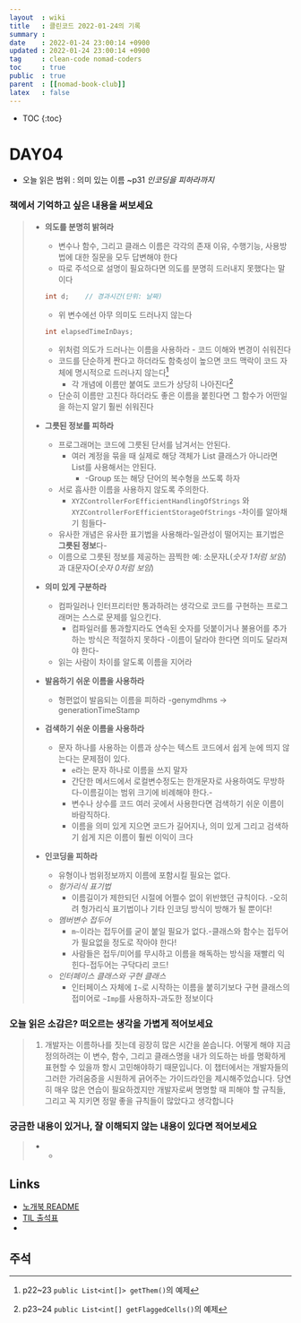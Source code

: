 ```yaml
---
layout  : wiki
title   : 클린코드 2022-01-24의 기록
summary : 
date    : 2022-01-24 23:00:14 +0900
updated : 2022-01-24 23:00:14 +0900
tag     : clean-code nomad-coders
toc     : true
public  : true
parent  : [[nomad-book-club]]
latex   : false
---
```

* TOC
{:toc}

# DAY04
* 오늘 읽은 범위 : 의미 있는 이름 ~p31 *인코딩을 피하라까지*

### 책에서 기억하고 싶은 내용을 써보세요
> * **의도를 분명히 밝혀라**
>     * 변수나 함수, 그리고 클래스 이름은 각각의 존재 이유, 수행기능, 사용방법에 대한 질문을 모두 답변해야 한다
>     * 따로 주석으로 설명이 필요하다면 의도를 분명히 드러내지 못했다는 말이다
>     ```java
>     int d;    // 경과시간(단위: 날짜)
>     ```
>     * 위 변수에선 아무 의미도 드러나지 않는다
>     
>     ```java
>     int elapsedTimeInDays;
>     ```
>     * 위처럼 의도가 드러나는 이름을 사용하라 - 코드 이해와 변경이 쉬워진다
>     * 코드를 단순하게 짠다고 하더라도 함축성이 높으면 코드 맥락이 코드 자체에 명시적으로 드러나지 않는다[^MEANINGFUL_NAMES-1]
>         * 각 개념에 이름만 붙여도 코드가 상당히 나아진다[^MEANINGFUL_NAMES-2]
>     * 단순히 이름만 고친다 하더라도 좋은 이름을 붙힌다면 그 함수가 어떤일을 하는지 알기 훨씬 쉬워진다
> * **그릇된 정보를 피하라**
>     * 프로그래머는 코드에 그릇된 단서를 남겨서는 안된다.
>         * 여러 계정을 묶을 때 실제로 해당 객체가 List 클래스가 아니라면 List를 사용해서는 안된다.
>             * -Group 또는 해당 단어의 복수형을 쓰도록 하자
>     * 서로 흡사한 이름을 사용하지 않도록 주의한다.
>         * `XYZControllerForEfficientHandlingOfStrings` 와 `XYZControllerForEfficientStorageOfStrings` -차이를 알아채기 힘들다-
>     * 유사한 개념은 유사한 표기법을 사용해라-일관성이 떨어지는 표기법은 **그릇된 정보**다-
>     * 이름으로 그릇된 정보를 제공하는 끔찍한 예: 소문자L(*숫자 1처럼 보임*)과 대문자O(*숫자 0처럼 보임*)
> * **의미 있게 구분하라**
>     * 컴파일러나 인터프리터만 통과하려는 생각으로 코드를 구현하는 프로그래머는 스스로 문제를 일으킨다.
>         * 컴파일러를 통과할지라도 연속된 숫자를 덧붙이거나 불용어를 추가하는 방식은 적절하지 못하다 -이름이 달라야 한다면 의미도 달라져야 한다-
>     * 읽는 사람이 차이를 알도록 이름을 지어라
> * **발음하기 쉬운 이름을 사용하라**
>     * 형편없이 발음되는 이름을 피하라 -genymdhms -> generationTimeStamp
> * **검색하기 쉬운 이름을 사용하라**
>     * 문자 하나를 사용하는 이름과 상수는 텍스트 코드에서 쉽게 눈에 띄지 않는다는 문제점이 있다.
>         * `e`라는 문자 하나로 이름을 쓰지 말자
>         * 간단한 메서드에서 로컬변수정도는 한개문자로 사용하여도 무방하다-이름길이는 범위 크기에 비례해야 한다.-
>         * 변수나 상수를 코드 여러 곳에서 사용한다면 검색하기 쉬운 이름이 바람직하다.
>         * 이름을 의미 있게 지으면 코드가 길어지나, 의미 있게 그리고 검색하기 쉽게 지은 이름이 훨씬 이익이 크다
> * **인코딩을 피하라**
>     * 유형이나 범위정보까지 이름에 포함시킬 필요는 없다.
>     * *헝가리식 표기법*
>          * 이름길이가 제한되던 시절에 어쩔수 없이 위반했던 규칙이다. -오히려 헝가리식 표기법이나 기타 인코딩 방식이 방해가 될 뿐이다!
>     * *멤버변수 접두어*
>         * `m~`이라는 접두어를 굳이 붙일 필요가 없다.-클래스와 함수는 접두어가 필요없을 정도로 작아야 한다!
>         * 사람들은 접두/미어를 무시하고 이름을 해독하는 방식을 재빨리 익힌다-접두어는 구닥다리 코드!
>     * *인터페이스 클래스와 구현 클래스*
>         * 인터페이스 자체에 `I~`로 시작하는 이름을 붙히기보다 구현 클래스의 접미어로 `~Imp`를 사용하자-과도한 정보이다

### 오늘 읽은 소감은? 떠오르는 생각을 가볍게 적어보세요
> 1. 개발자는 이름하나를 짓는데 굉장히 많은 시간을 쏟습니다. 어떻게 해야 지금 정의하려는 이 변수, 함수, 그리고 클래스명을 내가 의도하는 바를 명확하게 표현할 수 있을까 항시 고민해야하기 때문입니다. 이 챕터에서는 개발자들의 그러한 가려움증을 시원하게 긁어주는 가이드라인을 제시해주었습니다. 당연히 매우 많은 연습이 필요하겠지만 개발자로써 명명할 때 피해야 할 규칙들, 그리고 꼭 지키면 정말 좋을 규칙들이 많았다고 생각합니다

### 궁금한 내용이 있거나, 잘 이해되지 않는 내용이 있다면 적어보세요
> * -

## Links
* [노개북 README](https://nomadcoders.oopy.io/readme?utm_source=Nomad_Book_Club%231&utm_campaign=853979327e-EMAIL_CAMPAIGN_2022_01_20_09_04&utm_medium=email&utm_term=0_26f5b50d66-853979327e-357549064)
* [TIL 출석표](https://docs.google.com/spreadsheets/d/1Cy2NOnfFDP6Y1snkd3nL5VidLDmBq8C9696iTwbc_K0/edit#gid=0)
* 
## 주석 
[^MEANINGFUL_NAMES-1]: p22~23 `public List<int[]> getThem()`의 예제
[^MEANINGFUL_NAMES-2]: p23~24 `public List<int[] getFlaggedCells()`의 예제
